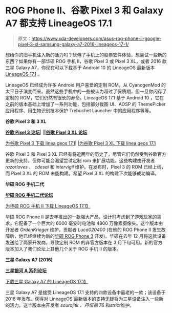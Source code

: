 # ROG Phone II、谷歌 Pixel 3 和 Galaxy A7 都支持 LineageOS 17.1

> 原文：<https://www.xda-developers.com/asus-rog-phone-ii-google-pixel-3-xl-samsung-galaxy-a7-2016-lineageos-17-1/>

想给你的旧手机注入新的活力吗？厌倦了手机上的股票软件体验，想尝试一些新的东西？如果你有一部华硕 ROG 手机 II，谷歌 Pixel 3 或 Pixel 3 XL，或者 2016 款三星 Galaxy A7，你现在可以下载基于 Android 10 的 LineageOS 最新版本 [LineageOS 17.1](https://www.xda-developers.com/lineageos-17-1-android-10-officially-available/) 。

LineageOS 已经成为许多 Android 用户喜爱的定制 ROM，从 CyanogenMod 的太平日子演变而来。虽然这些手机中的一些被认为超过了保质期，但一旦你闪存了定制的 ROM，它们仍然有很长的寿命。LineageOS 17.1 基于 Android 10 ，它在之前的版本基础上增加了一系列功能，包括部分截图 UI、AOSP 的 ThemePicker 应用程序、用生物识别技术保护 Trebuchet Launcher 中的应用程序等等。

**谷歌 Pixel 3 和 3 XL**

**[谷歌 Pixel 3 论坛](https://forum.xda-developers.com/pixel-3)**| |**|[谷歌 Pixel 3 XL 论坛](https://forum.xda-developers.com/pixel-3-xl)**

[为谷歌 Pixel 3 下载 linea geos 17.1](https://wiki.lineageos.org/devices/blueline)| |[为谷歌 Pixel 3 XL 下载 linea geos 17.1](https://wiki.lineageos.org/devices/crosshatch)

谷歌 Pixel 3 和 Pixel 3 XL 已经有将近两年的历史了，尽管它们仍然受到谷歌官方更新的支持，但你可能会渴望尝试定制 rom 来扩展功能。这些构建由开发者 *razorloves* 、 *cdesai* 和 *intervigil* 维护。在发布时，Pixel 3 的 ROM 已经上线，而 Pixel 3 XL 的 ROM 未能构建。希望 Pixel 3 XL 的构建下次能够成功编译。

**华硕 ROG 手机二代**

**[华硕 ROG 手机二代论坛](https://forum.xda-developers.com/rog-phone-2)**

[为华硕 ROG 手机 II 下载 LineageOS 17.1】](https://wiki.lineageos.org/devices/I001D)

华硕 ROG Phone II 是去年推出的一款强大产品，设计时考虑到了游戏玩家的需求。它配备了一个巨大的 6000 毫安时电池和 4800 万像素摄像头。这个版本由开发者 *OrdenKrieger* 维护，贡献者 *Luca020400* (在他的 ROG Phone II 发生故障后，他已经继续为新的[华硕 ROG Phone 3](https://www.xda-developers.com/asus-rog-phone-3-review/) 开发)。华硕在去年 12 月将这款设备发送给了两家开发商，导致定制 ROM 的非官方版本在 3 月下旬可用。新的官方版本加入了我们论坛上其他几个关于 ROG 手机 II 的版本。

**三星 Galaxy A7 (2016)**

**[三星银河 A 系列论坛](https://forum.xda-developers.com/samsung-a-series)**

[下载三星 Galaxy A7 的 LineageOS 17.1】](https://wiki.lineageos.org/devices/a7xelte)

三星 Galaxy A7 是接受 LineageOS 17.1 支持的四款设备中最老的一款；该设备于 2016 年发布。获得对 LineageOS 最新版本的支持无疑将为三星设备注入一些新的活力。这个版本由开发者 *sourajitk* 、*丹伍德 76* 和*strict*维护。